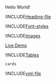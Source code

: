 Hello World!

!INCLUDE[Heading-file](./Heading.md)

!INCLUDE[Font-styles](./FontStyles.md)

!INCLUDE[Images](./Images.md)

<a  href="https://solitairevue.firebaseapp.com">Live Demo</a>

!INCLUDE[Tables](./src/tables/table.md)

``` html
cards
```

!INCLUDE[yml-file](./src/text.yml)
